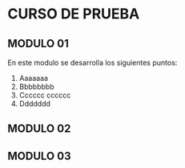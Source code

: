 # CURSO DE PRUEBA

## MODULO 01

En este modulo se desarrolla los siguientes puntos:

1. Aaaaaaa
2. Bbbbbbbb
3. Cccccc cccccc
4. Ddddddd



## MODULO 02





## MODULO 03






